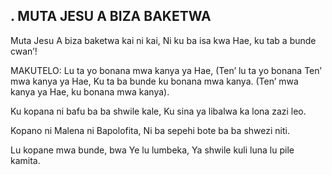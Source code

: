 ## . MUTA JESU A BIZA BAKETWA

Muta Jesu A biza baketwa kai ni kai,
Ni ku ba isa kwa Hae, ku tab a bunde cwan’!

MAKUTELO:
Lu ta yo bonana mwa kanya ya Hae,
(Ten’ lu ta yo bonana Ten’ mwa kanya ya Hae,
Ku ta ba bunde ku bonana mwa kanya.
(Ten’ mwa kanya ya Hae, ku bonana mwa kanya).


Ku kopana ni bafu ba ba shwile kale,
Ku sina ya libalwa ka lona zazi leo.


Kopano ni Malena ni Bapolofita,
Ni ba sepehi bote ba ba shwezi niti.


Lu kopane mwa bunde, bwa Ye lu lumbeka,
Ya shwile kuli luna lu pile kamita.

